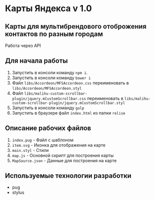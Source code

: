 # Карты Яндекса v 1.0
## Карты для мультибрендового отоброжения контактов по разным городам
Работа через API
## Для начала работы
1. Запустить в консоли команду `npm i`.
2. Запустить в консоли команду `bower i`
3. Файл `libs/Accordeon/MFSAccordeon.css` переименовать в `libs/Accordeon/MFSAccordeon.styl`
4. Файл `libs/malihu-custom-scrollbar-plugin/jquery.mCustomScrollbar.css` переименовать
 в `libs/malihu-custom-scrollbar-plugin/jquery.mCustomScrollbar.styl`
5. Запустить в консоли команду `gulp` 
6. Запустить в браузере файл `index.html` из папки `relise`

## Описание рабочих файлов
1. `index.pug` - Файл с шаблоном 
2. `item.svg` - Иконка для отображения на карте
3. `main.styl` - Стили
4. `map.js` - Основной скрипт для построения карты
5. `MapSource.json` - Данные для построения на карте

## Используемые технологии разработки
* pug
* stylus